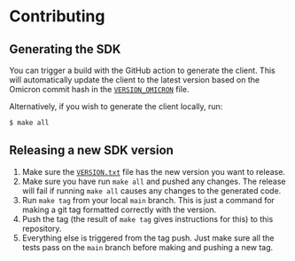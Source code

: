 # Contributing

## Generating the SDK

You can trigger a build with the GitHub action to generate the client. This will
automatically update the client to the latest version based on the Omicron commit hash
in the [`VERSION_OMICRON`](./VERSION_OMICRON) file.

Alternatively, if you wish to generate the client locally, run:

```bash
$ make all
```

## Releasing a new SDK version

1. Make sure the [`VERSION.txt`](./VERSION.txt) file has the new version you want to release.
2. Make sure you have run `make all` and pushed any changes. The release
   will fail if running `make all` causes any changes to the generated
   code.
3. Run `make tag` from your local `main` branch. This is just a command for making a git tag
   formatted correctly with the version.
4. Push the tag (the result of `make tag` gives instructions for this) to this repository.
5. Everything else is triggered from the tag push. Just make sure all the tests
   pass on the `main` branch before making and pushing a new tag.
